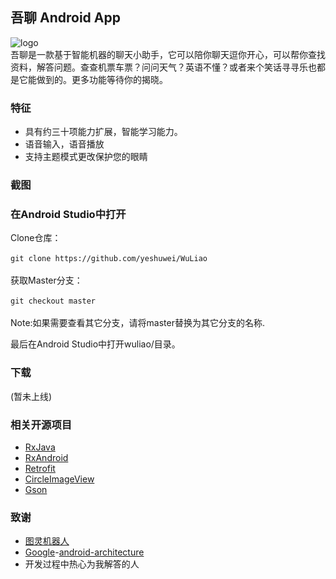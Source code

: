 ## 吾聊 Android App
![logo](https://github.com/yeshuwei/WuLiao/blob/master/art/wuliao_logo128.png)<br>
吾聊是一款基于智能机器的聊天小助手，它可以陪你聊天逗你开心，可以帮你查找资料，解答问题。查查机票车票？问问天气？英语不懂？或者来个笑话寻寻乐也都是它能做到的。更多功能等待你的揭晓。
### 特征
* 具有约三十项能力扩展，智能学习能力。
* 语音输入，语音播放
* 支持主题模式更改保护您的眼睛
### 截图
### 在Android Studio中打开
Clone仓库：<br>
<br>
``
git clone https://github.com/yeshuwei/WuLiao
``<br>
<br>
获取Master分支：<br>
<br>
``
git checkout master
``<br>
<br>
Note:如果需要查看其它分支，请将master替换为其它分支的名称.

最后在Android Studio中打开wuliao/目录。

### 下载
(暂未上线)

### 相关开源项目

* [RxJava](https://github.com/ReactiveX/RxJava)
* [RxAndroid](https://github.com/ReactiveX/RxAndroid)
* [Retrofit](https://github.com/square/retrofit)
* [CircleImageView](https://github.com/hdodenhof/CircleImageView)
* [Gson](https://github.com/google/gson)

### 致谢
* [图灵机器人](http://www.tuling123.com/)
* [Google](https://github.com/googlesamples)-[android-architecture
](https://github.com/googlesamples/android-architecture)
* 开发过程中热心为我解答的人
